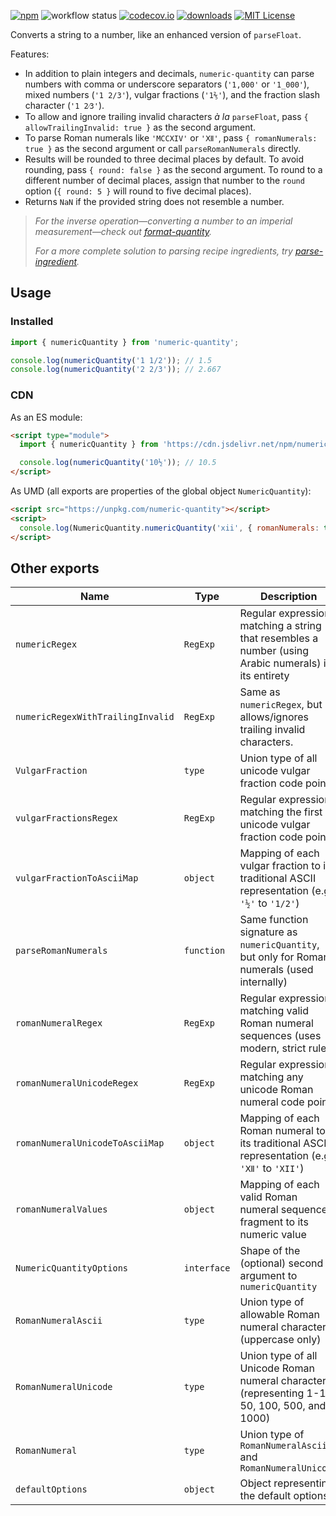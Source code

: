 [![npm][badge-npm]](https://www.npmjs.com/package/numeric-quantity)
![workflow status](https://github.com/jakeboone02/numeric-quantity/actions/workflows/main.yml/badge.svg)
[![codecov.io](https://codecov.io/github/jakeboone02/numeric-quantity/coverage.svg?branch=main)](https://codecov.io/github/jakeboone02/numeric-quantity?branch=main)
[![downloads](https://img.shields.io/npm/dm/numeric-quantity.svg)](http://npm-stat.com/charts.html?package=numeric-quantity&from=2015-08-01)
[![MIT License](https://img.shields.io/npm/l/numeric-quantity.svg)](http://opensource.org/licenses/MIT)

Converts a string to a number, like an enhanced version of `parseFloat`.

Features:

- In addition to plain integers and decimals, `numeric-quantity` can parse numbers with comma or underscore separators (`'1,000'` or `'1_000'`), mixed numbers (`'1 2/3'`), vulgar fractions (`'1⅖'`), and the fraction slash character (`'1 2⁄3'`).
- To allow and ignore trailing invalid characters _à la_ `parseFloat`, pass `{ allowTrailingInvalid: true }` as the second argument.
- To parse Roman numerals like `'MCCXIV'` or `'Ⅻ'`, pass `{ romanNumerals: true }` as the second argument or call `parseRomanNumerals` directly.
- Results will be rounded to three decimal places by default. To avoid rounding, pass `{ round: false }` as the second argument. To round to a different number of decimal places, assign that number to the `round` option (`{ round: 5 }` will round to five decimal places).
- Returns `NaN` if the provided string does not resemble a number.

> _For the inverse operation—converting a number to an imperial measurement—check out [format-quantity](https://www.npmjs.com/package/format-quantity)._
>
> _For a more complete solution to parsing recipe ingredients, try [parse-ingredient](https://www.npmjs.com/package/parse-ingredient)._

## Usage

### Installed

```js
import { numericQuantity } from 'numeric-quantity';

console.log(numericQuantity('1 1/2')); // 1.5
console.log(numericQuantity('2 2/3')); // 2.667
```

### CDN

As an ES module:

```html
<script type="module">
  import { numericQuantity } from 'https://cdn.jsdelivr.net/npm/numeric-quantity/+esm';

  console.log(numericQuantity('10½')); // 10.5
</script>
```

As UMD (all exports are properties of the global object `NumericQuantity`):

```html
<script src="https://unpkg.com/numeric-quantity"></script>
<script>
  console.log(NumericQuantity.numericQuantity('xii', { romanNumerals: true })); // 12
</script>
```

## Other exports

| Name                              | Type        | Description                                                                                          |
| --------------------------------- | ----------- | ---------------------------------------------------------------------------------------------------- |
| `numericRegex`                    | `RegExp`    | Regular expression matching a string that resembles a number (using Arabic numerals) in its entirety |
| `numericRegexWithTrailingInvalid` | `RegExp`    | Same as `numericRegex`, but allows/ignores trailing invalid characters.                              |
| `VulgarFraction`                  | `type`      | Union type of all unicode vulgar fraction code points                                                |
| `vulgarFractionsRegex`            | `RegExp`    | Regular expression matching the first unicode vulgar fraction code point                             |
| `vulgarFractionToAsciiMap`        | `object`    | Mapping of each vulgar fraction to its traditional ASCII representation (e.g., `'½'` to `'1/2'`)     |
| `parseRomanNumerals`              | `function`  | Same function signature as `numericQuantity`, but only for Roman numerals (used internally)          |
| `romanNumeralRegex`               | `RegExp`    | Regular expression matching valid Roman numeral sequences (uses modern, strict rules)                |
| `romanNumeralUnicodeRegex`        | `RegExp`    | Regular expression matching any unicode Roman numeral code point                                     |
| `romanNumeralUnicodeToAsciiMap`   | `object`    | Mapping of each Roman numeral to its traditional ASCII representation (e.g., `'Ⅻ'` to `'XII'`)       |
| `romanNumeralValues`              | `object`    | Mapping of each valid Roman numeral sequence fragment to its numeric value                           |
| `NumericQuantityOptions`          | `interface` | Shape of the (optional) second argument to `numericQuantity`                                         |
| `RomanNumeralAscii`               | `type`      | Union type of allowable Roman numeral characters (uppercase only)                                    |
| `RomanNumeralUnicode`             | `type`      | Union type of all Unicode Roman numeral characters (representing 1-12, 50, 100, 500, and 1000)       |
| `RomanNumeral`                    | `type`      | Union type of `RomanNumeralAscii` and `RomanNumeralUnicode`                                          |
| `defaultOptions`                  | `object`    | Object representing the default options                                                              |

[badge-npm]: https://img.shields.io/npm/v/numeric-quantity.svg?cacheSeconds=3600&logo=npm
